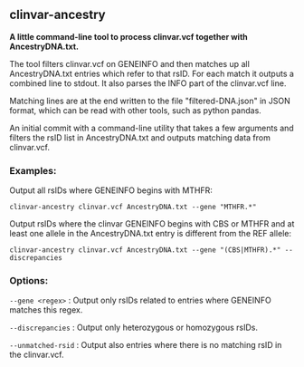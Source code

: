 ## clinvar-ancestry

**A little command-line tool to process clinvar.vcf together with AncestryDNA.txt.**

The tool filters clinvar.vcf on GENEINFO and then matches up all AncestryDNA.txt entries which refer to that rsID. For each match it outputs a combined line to stdout. It also parses the INFO part of the clinvar.vcf line.

Matching lines are at the end written to the file "filtered-DNA.json" in JSON format, which can be read with other tools, such as python pandas.

An initial commit with a command-line utility that takes a few arguments and filters the rsID list in AncestryDNA.txt and outputs matching data from clinvar.vcf.

### Examples:

Output all rsIDs where GENEINFO begins with MTHFR:

`clinvar-ancestry clinvar.vcf AncestryDNA.txt --gene "MTHFR.*"`

Output rsIDs where the clinvar GENEINFO begins with CBS or MTHFR and at least one allele in the AncestryDNA.txt entry is different from the REF allele:

`clinvar-ancestry clinvar.vcf AncestryDNA.txt --gene "(CBS|MTHFR).*" --discrepancies`

### Options:

`--gene <regex>` : Output only rsIDs related to entries where GENEINFO matches this regex.

`--discrepancies` : Output only heterozygous or homozygous rsIDs.

`--unmatched-rsid` : Output also entries where there is no matching rsID in the clinvar.vcf.
